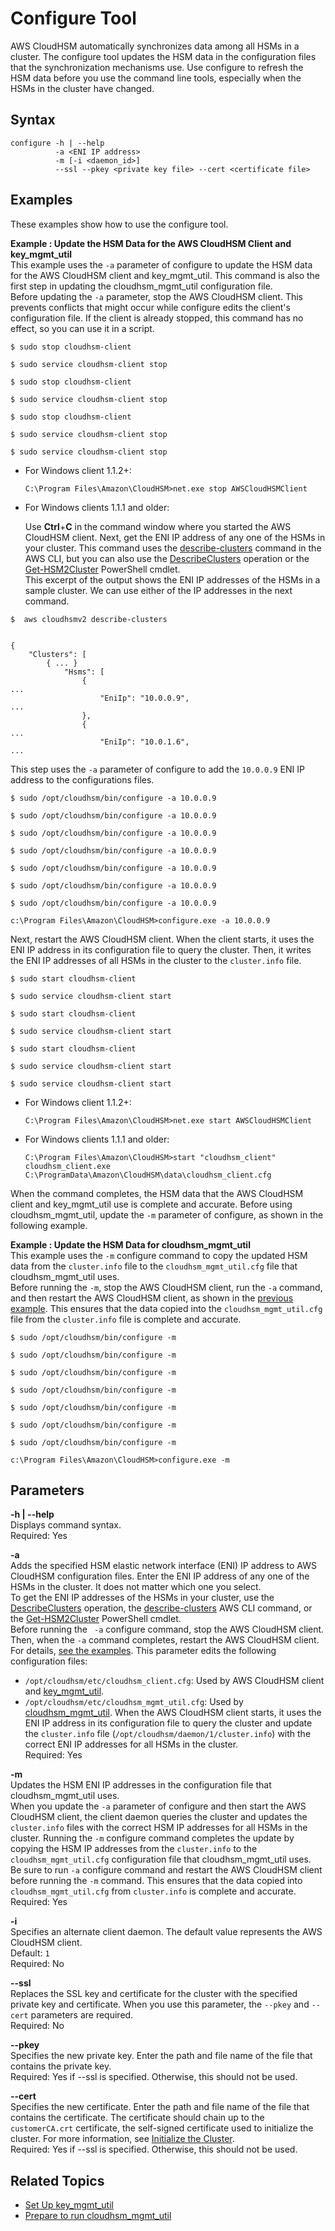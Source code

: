 # Configure Tool<a name="configure-tool"></a>

AWS CloudHSM automatically synchronizes data among all HSMs in a cluster\. The configure tool updates the HSM data in the configuration files that the synchronization mechanisms use\. Use configure to refresh the HSM data before you use the command line tools, especially when the HSMs in the cluster have changed\.

## Syntax<a name="configure-tool-syntax"></a>

```
configure -h | --help
          -a <ENI IP address>
          -m [-i <daemon_id>]
          --ssl --pkey <private key file> --cert <certificate file>
```

## Examples<a name="configure-tool-examples"></a>

These examples show how to use the configure tool\.

**Example : Update the HSM Data for the AWS CloudHSM Client and key\_mgmt\_util**  
This example uses the `-a` parameter of configure to update the HSM data for the AWS CloudHSM client and key\_mgmt\_util\. This command is also the first step in updating the cloudhsm\_mgmt\_util configuration file\.  
Before updating the `-a` parameter, stop the AWS CloudHSM client\. This prevents conflicts that might occur while configure edits the client's configuration file\. If the client is already stopped, this command has no effect, so you can use it in a script\.  

```
$ sudo stop cloudhsm-client
```

```
$ sudo service cloudhsm-client stop
```

```
$ sudo stop cloudhsm-client
```

```
$ sudo service cloudhsm-client stop
```

```
$ sudo stop cloudhsm-client
```

```
$ sudo service cloudhsm-client stop
```

```
$ sudo service cloudhsm-client stop
```
+ For Windows client 1\.1\.2\+:

  ```
  C:\Program Files\Amazon\CloudHSM>net.exe stop AWSCloudHSMClient
  ```
+ For Windows clients 1\.1\.1 and older:

  Use **Ctrl**\+**C** in the command window where you started the AWS CloudHSM client\.
Next, get the ENI IP address of any one of the HSMs in your cluster\. This command uses the [describe\-clusters](https://docs.aws.amazon.com/cli/latest/reference/cloudhsmv2/describe-clusters.html) command in the AWS CLI, but you can also use the [DescribeClusters](https://docs.aws.amazon.com/cloudhsm/latest/APIReference/API_DescribeClusters.html) operation or the [Get\-HSM2Cluster](https://docs.aws.amazon.com/powershell/latest/reference/items/Get-HSM2Cluster.html) PowerShell cmdlet\.   
This excerpt of the output shows the ENI IP addresses of the HSMs in a sample cluster\. We can use either of the IP addresses in the next command\.   

```
$  aws cloudhsmv2 describe-clusters
	

{
    "Clusters": [
        { ... }
            "Hsms": [
                {
...
                    "EniIp": "10.0.0.9",
...
                },
                {
...
                    "EniIp": "10.0.1.6",
...
```
This step uses the `-a` parameter of configure to add the `10.0.0.9` ENI IP address to the configurations files\.  

```
$ sudo /opt/cloudhsm/bin/configure -a 10.0.0.9
```

```
$ sudo /opt/cloudhsm/bin/configure -a 10.0.0.9
```

```
$ sudo /opt/cloudhsm/bin/configure -a 10.0.0.9
```

```
$ sudo /opt/cloudhsm/bin/configure -a 10.0.0.9
```

```
$ sudo /opt/cloudhsm/bin/configure -a 10.0.0.9
```

```
$ sudo /opt/cloudhsm/bin/configure -a 10.0.0.9
```

```
$ sudo /opt/cloudhsm/bin/configure -a 10.0.0.9
```

```
c:\Program Files\Amazon\CloudHSM>configure.exe -a 10.0.0.9
```
Next, restart the AWS CloudHSM client\. When the client starts, it uses the ENI IP address in its configuration file to query the cluster\. Then, it writes the ENI IP addresses of all HSMs in the cluster to the `cluster.info` file\.   

```
$ sudo start cloudhsm-client
```

```
$ sudo service cloudhsm-client start
```

```
$ sudo start cloudhsm-client
```

```
$ sudo service cloudhsm-client start
```

```
$ sudo start cloudhsm-client
```

```
$ sudo service cloudhsm-client start
```

```
$ sudo service cloudhsm-client start
```
+ For Windows client 1\.1\.2\+:

  ```
  C:\Program Files\Amazon\CloudHSM>net.exe start AWSCloudHSMClient
  ```
+ For Windows clients 1\.1\.1 and older:

  ```
  C:\Program Files\Amazon\CloudHSM>start "cloudhsm_client" cloudhsm_client.exe C:\ProgramData\Amazon\CloudHSM\data\cloudhsm_client.cfg
  ```
When the command completes, the HSM data that the AWS CloudHSM client and key\_mgmt\_util use is complete and accurate\. Before using cloudhsm\_mgmt\_util, update the `-m` parameter of configure, as shown in the following example\. 

**Example : Update the HSM Data for cloudhsm\_mgmt\_util**  
This example uses the `-m` configure command to copy the updated HSM data from the `cluster.info` file to the `cloudhsm_mgmt_util.cfg` file that cloudhsm\_mgmt\_util uses\.   
Before running the `-m`, stop the AWS CloudHSM client, run the `-a` command, and then restart the AWS CloudHSM client, as shown in the [previous example](#configure-tool-examples)\. This ensures that the data copied into the `cloudhsm_mgmt_util.cfg` file from the `cluster.info` file is complete and accurate\.   

```
$ sudo /opt/cloudhsm/bin/configure -m
```

```
$ sudo /opt/cloudhsm/bin/configure -m
```

```
$ sudo /opt/cloudhsm/bin/configure -m
```

```
$ sudo /opt/cloudhsm/bin/configure -m
```

```
$ sudo /opt/cloudhsm/bin/configure -m
```

```
$ sudo /opt/cloudhsm/bin/configure -m
```

```
$ sudo /opt/cloudhsm/bin/configure -m
```

```
c:\Program Files\Amazon\CloudHSM>configure.exe -m
```

## Parameters<a name="configure-tool-params"></a>

**\-h \| \-\-help**  
Displays command syntax\.  
Required: Yes

**\-a *<ENI IP address>***  
Adds the specified HSM elastic network interface \(ENI\) IP address to AWS CloudHSM configuration files\. Enter the ENI IP address of any one of the HSMs in the cluster\. It does not matter which one you select\.   
To get the ENI IP addresses of the HSMs in your cluster, use the [DescribeClusters](https://docs.aws.amazon.com/cloudhsm/latest/APIReference/API_DescribeClusters.html) operation, the [describe\-clusters](https://docs.aws.amazon.com/cli/latest/reference/cloudhsmv2/describe-clusters.html) AWS CLI command, or the [Get\-HSM2Cluster](https://docs.aws.amazon.com/powershell/latest/reference/items/Get-HSM2Cluster.html) PowerShell cmdlet\.   
Before running the ` -a` configure command, stop the AWS CloudHSM client\. Then, when the `-a` command completes, restart the AWS CloudHSM client\. For details, [see the examples](#configure-tool-examples)\. 
This parameter edits the following configuration files:  
+ `/opt/cloudhsm/etc/cloudhsm_client.cfg`: Used by AWS CloudHSM client and [key\_mgmt\_util](key_mgmt_util.md)\. 
+ `/opt/cloudhsm/etc/cloudhsm_mgmt_util.cfg`: Used by [cloudhsm\_mgmt\_util](cloudhsm_mgmt_util.md)\.
When the AWS CloudHSM client starts, it uses the ENI IP address in its configuration file to query the cluster and update the `cluster.info` file \(`/opt/cloudhsm/daemon/1/cluster.info`\) with the correct ENI IP addresses for all HSMs in the cluster\.   
Required: Yes

**\-m**  
Updates the HSM ENI IP addresses in the configuration file that cloudhsm\_mgmt\_util uses\.   
When you update the `-a` parameter of configure and then start the AWS CloudHSM client, the client daemon queries the cluster and updates the `cluster.info` files with the correct HSM IP addresses for all HSMs in the cluster\. Running the `-m` configure command completes the update by copying the HSM IP addresses from the `cluster.info` to the `cloudhsm_mgmt_util.cfg` configuration file that cloudhsm\_mgmt\_util uses\.   
Be sure to run `-a` configure command and restart the AWS CloudHSM client before running the `-m` command\. This ensures that the data copied into `cloudhsm_mgmt_util.cfg` from `cluster.info` is complete and accurate\.   
Required: Yes

**\-i**  
Specifies an alternate client daemon\. The default value represents the AWS CloudHSM client\.  
Default: `1`  
Required: No

**\-\-ssl**  
Replaces the SSL key and certificate for the cluster with the specified private key and certificate\. When you use this parameter, the `--pkey` and `--cert` parameters are required\.   
Required: No

**\-\-pkey**  
Specifies the new private key\. Enter the path and file name of the file that contains the private key\.  
Required: Yes if \-\-ssl is specified\. Otherwise, this should not be used\.

**\-\-cert**  
Specifies the new certificate\. Enter the path and file name of the file that contains the certificate\. The certificate should chain up to the `customerCA.crt` certificate, the self\-signed certificate used to initialize the cluster\. For more information, see [Initialize the Cluster](https://docs.aws.amazon.com/cloudhsm/latest/userguide/initialize-cluster.html#sign-csr)\.   
Required: Yes if \-\-ssl is specified\. Otherwise, this should not be used\.

## Related Topics<a name="configure-tool-seealso"></a>
+ [Set Up key\_mgmt\_util](key_mgmt_util-getting-started.md#key_mgmt_util-setup)
+ [Prepare to run cloudhsm\_mgmt\_util](cloudhsm_mgmt_util-getting-started.md#cloudhsm_mgmt_util-setup)